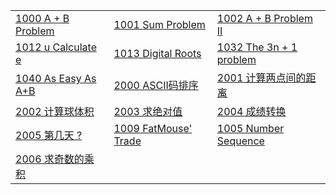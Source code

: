 |                                                              |                                                              |                                                              |
| ------------------------------------------------------------ | :----------------------------------------------------------- | ------------------------------------------------------------ |
| [1000 A + B Problem](1000%20A%2BB%20Problem.md)              | [1001 Sum Problem](https://github.com/wcowboy/StudyNotes/blob/master/ACM/1001%20Sum%20Problem.md) | [1002 A + B Problem II](https://github.com/wcowboy/StudyNotes/blob/master/ACM/1002%20A%20%2B%20B%20Problem%20II.md) |
| [1012 u Calculate e](https://github.com/wcowboy/StudyNotes/blob/master/ACM/1012%20u%20Calculate%20e.md) | [1013 Digital Roots](https://github.com/wcowboy/StudyNotes/blob/master/ACM/1013%20Digital%20Roots.md) | [1032 The 3n + 1 problem](https://github.com/wcowboy/StudyNotes/blob/master/ACM/1032%20The%203n%20%2B%201%20problem.md) |
| [1040 As Easy As A+B](https://github.com/wcowboy/StudyNotes/blob/master/ACM/1040%20As%20Easy%20As%20A%2BB.md) | [2000 ASCII码排序](https://github.com/wcowboy/StudyNotes/blob/master/ACM/2000%20ASCII%E7%A0%81%E6%8E%92%E5%BA%8F.md) | [2001 计算两点间的距离](https://github.com/wcowboy/StudyNotes/blob/master/ACM/2001%20%E8%AE%A1%E7%AE%97%E4%B8%A4%E7%82%B9%E9%97%B4%E7%9A%84%E8%B7%9D%E7%A6%BB.md) |
| [2002 计算球体积](https://github.com/wcowboy/StudyNotes/blob/master/ACM/2002%20%E8%AE%A1%E7%AE%97%E7%90%83%E4%BD%93%E7%A7%AF.md) | [2003 求绝对值](https://github.com/wcowboy/StudyNotes/blob/master/ACM/2003%20%E6%B1%82%E7%BB%9D%E5%AF%B9%E5%80%BC.md) | [2004 成绩转换](https://github.com/wcowboy/StudyNotes/blob/master/ACM/2004.md) |
| [2005 第几天 ?](https://github.com/wcowboy/StudyNotes/blob/master/ACM/2005%20%E7%AC%AC%E5%87%A0%E5%A4%A9.md) | [1009 FatMouse' Trade](https://github.com/wcowboy/StudyNotes/blob/master/ACM/1009%20FatMouse'%20Trade.md) | [1005 Number Sequence](https://github.com/wcowboy/StudyNotes/blob/master/ACM/1005%20Number%20Sequence.md) |
| [2006 求奇数的乘积](https://github.com/wcowboy/StudyNotes/blob/master/ACM/2006%20%E6%B1%82%E5%A5%87%E6%95%B0%E7%9A%84%E4%B9%98%E7%A7%AF.md) |                                                              |                                                              |

